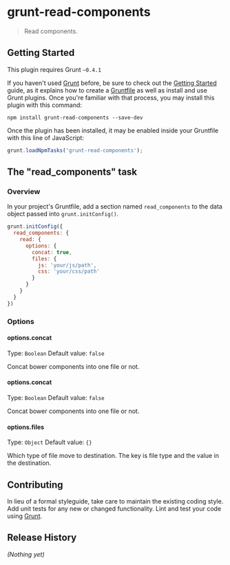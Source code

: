 # grunt-read-components

> Read components.

## Getting Started
This plugin requires Grunt `~0.4.1`

If you haven't used [Grunt](http://gruntjs.com/) before, be sure to check out the [Getting Started](http://gruntjs.com/getting-started) guide, as it explains how to create a [Gruntfile](http://gruntjs.com/sample-gruntfile) as well as install and use Grunt plugins. Once you're familiar with that process, you may install this plugin with this command:

```shell
npm install grunt-read-components --save-dev
```

Once the plugin has been installed, it may be enabled inside your Gruntfile with this line of JavaScript:

```js
grunt.loadNpmTasks('grunt-read-components');
```

## The "read_components" task

### Overview
In your project's Gruntfile, add a section named `read_components` to the data object passed into `grunt.initConfig()`.

```js
grunt.initConfig({
  read_components: {
    read: {
      options: {
        concat: true,
        files: {
          js: 'your/js/path',
          css: 'your/css/path'
        }
      }
    }
  }
})
```

### Options

#### options.concat
Type: `Boolean`
Default value: `false`

Concat bower components into one file or not.

#### options.concat
Type: `Boolean`
Default value: `false`

Concat bower components into one file or not.

#### options.files
Type: `Object`
Default value: `{}`

Which type of file move to destination. The key is file type and the value in the destination.

## Contributing
In lieu of a formal styleguide, take care to maintain the existing coding style. Add unit tests for any new or changed functionality. Lint and test your code using [Grunt](http://gruntjs.com/).

## Release History
_(Nothing yet)_

